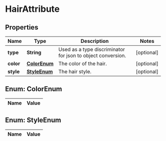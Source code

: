 

# HairAttribute

## Properties

Name | Type | Description | Notes
------------ | ------------- | ------------- | -------------
**type** | **String** | Used as a type discriminator for json to object conversion. |  [optional]
**color** | [**ColorEnum**](#ColorEnum) | The color of the hair. |  [optional]
**style** | [**StyleEnum**](#StyleEnum) | The hair style. |  [optional]


## Enum: ColorEnum

Name | Value
---- | -----


## Enum: StyleEnum

Name | Value
---- | -----




